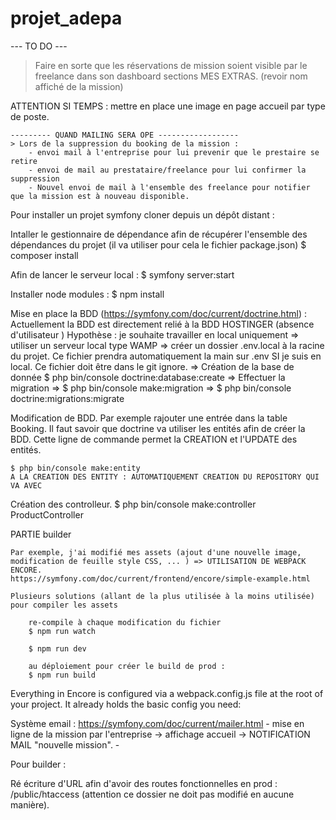 # projet_adepa

--- TO DO --- 
> Faire en sorte que les réservations de mission soient visible par le freelance dans son dashboard sections MES EXTRAS. (revoir nom affiché de la mission)

ATTENTION SI TEMPS : mettre en place une image en page accueil par type de poste. 

    --------- QUAND MAILING SERA OPE ------------------
    > Lors de la suppression du booking de la mission : 
        - envoi mail à l'entreprise pour lui prevenir que le prestaire se retire
        - envoi de mail au prestataire/freelance pour lui confirmer la suppression
        - Nouvel envoi de mail à l'ensemble des freelance pour notifier que la mission est à nouveau disponible. 

Pour installer un projet symfony cloner depuis un dépôt distant : 

Intaller le gestionnaire de dépendance afin de récupérer l'ensemble des dépendances du projet (il va utiliser pour cela le fichier package.json)
$ composer install 

Afin de lancer le serveur local :
$ symfony server:start

Installer node  modules :
$ npm install

Mise en place la BDD (https://symfony.com/doc/current/doctrine.html) : 
    Actuellement la BDD est directement relié à la BDD HOSTINGER (absence d'utilisateur )
    Hypothèse : je souhaite travailler en local uniquement 
        => utiliser un serveur local type WAMP
        => créer un dossier .env.local à la racine du projet. Ce fichier prendra automatiquement la main sur .env SI je suis en local. Ce fichier doit être dans le git ignore. 
        => Création de la base de donnée 
            $ php bin/console doctrine:database:create
        => Effectuer la migration
            => $ php bin/console make:migration
            => $ php bin/console doctrine:migrations:migrate


Modification de BDD. Par exemple rajouter une entrée dans la table Booking.
Il faut savoir que doctrine va utiliser les entités afin de créer la BDD. Cette ligne de commande permet la CREATION et l'UPDATE des entités. 

    $ php bin/console make:entity 
    A LA CREATION DES ENTITY : AUTOMATIQUEMENT CREATION DU REPOSITORY QUI VA AVEC


Création des controlleur.
    $ php bin/console make:controller ProductController

PARTIE builder

    Par exemple, j'ai modifié mes assets (ajout d'une nouvelle image, modification de feuille style CSS, ... ) => UTILISATION DE WEBPACK ENCORE. 
    https://symfony.com/doc/current/frontend/encore/simple-example.html

    Plusieurs solutions (allant de la plus utilisée à la moins utilisée) pour compiler les assets

        re-compile à chaque modification du fichier 
        $ npm run watch 

        $ npm run dev 

        au déploiement pour créer le build de prod : 
        $ npm run build

Everything in Encore is configured via a webpack.config.js file at the root of your project. It already holds the basic config you need:

Système email : https://symfony.com/doc/current/mailer.html
    - mise en ligne de la mission par l'entreprise -> affichage accueil -> NOTIFICATION MAIL "nouvelle mission". 
    - 

Pour builder : 



Ré écriture d'URL afin d'avoir des routes fonctionnelles en prod :
/public/htaccess (attention ce dossier ne doit pas modifié en aucune manière).
